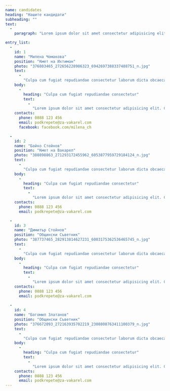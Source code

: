 ```yaml
--- 
name: candidates 
heading: "Нашите кандидати" 
subheading: ""
text: 
  - 
    paragraph: "Lorem ipsum dolor sit amet consectetur adipisicing elit. Culpa cum fugiat repudiandae consectetur laborum dicta obcaecati aliquam quaerat consequuntur consequatur, atque animi maxime provident possimus sed inventore voluptas repellat temporibus!" 

entry_list: 
  - 
    id: 1 
    name: "Милена Чомакова" 
    position: "Кмет на Ихтиман" 
    photo: "376803465_272656228986323_6942697388337488751_n.jpg" 
    text: 
      - 
        "Culpa cum fugiat repudiandae consectetur laborum dicta obcaecati aliquam quaerat consequuntur consequatur" 
    body: 
      - 
        heading: "Culpa cum fugiat repudiandae consectetur" 
        text: 
          - 
            "Lorem ipsum dolor sit amet consectetur adipisicing elit. Culpa cum fugiat repudiandae consectetur laborum dicta obcaecati aliquam quaerat consequuntur consequatur, atque animi maxime provident possimus sed inventore voluptas repellat temporibus!" 
    contacts: 
      phone: 0888 123 456 
      email: podkrepete@za-vakarel.com 
      facebook: facebook.com/milena_ch 

  - 
    id: 2 
    name: "Бойко Стойнов" 
    position: "Кмет на Вакарел" 
    photo: "380898863_271293172455962_6053877959729184124_n.jpg" 
    text: 
      - 
        "Culpa cum fugiat repudiandae consectetur laborum dicta obcaecati aliquam quaerat consequuntur consequatur" 
    body: 
      - 
        heading: "Culpa cum fugiat repudiandae consectetur" 
        text: 
          - 
            "Lorem ipsum dolor sit amet consectetur adipisicing elit. Culpa cum fugiat repudiandae consectetur laborum dicta obcaecati aliquam quaerat consequuntur consequatur, atque animi maxime provident possimus sed inventore voluptas repellat temporibus!" 
    contacts: 
      phone: 0888 123 456 
      email: podkrepete@za-vakarel.com 

  - 
    id: 3 
    name: "Димитър Стойнов" 
    position: "Общински Съветник" 
    photo: "387737465_282913814627231_6003175362536465745_n.jpg" 
    text: 
      - 
        "Culpa cum fugiat repudiandae consectetur laborum dicta obcaecati aliquam quaerat consequuntur consequatur" 
    body: 
      - 
        heading: "Culpa cum fugiat repudiandae consectetur" 
        text: 
          - 
            "Lorem ipsum dolor sit amet consectetur adipisicing elit. Culpa cum fugiat repudiandae consectetur laborum dicta obcaecati aliquam quaerat consequuntur consequatur, atque animi maxime provident possimus sed inventore voluptas repellat temporibus!" 
    contacts: 
      phone: 0888 123 456 
      email: podkrepete@za-vakarel.com 
      
  - 
    id: 4 
    name: "Богомил Златанов" 
    position: "Общински Съветник" 
    photo: "376672093_272163935702219_2308808763411100379_n.jpg" 
    text: 
      - 
        "Culpa cum fugiat repudiandae consectetur laborum dicta obcaecati aliquam quaerat consequuntur consequatur" 
    body: 
      - 
        heading: "Culpa cum fugiat repudiandae consectetur" 
        text: 
          - 
            "Lorem ipsum dolor sit amet consectetur adipisicing elit. Culpa cum fugiat repudiandae consectetur laborum dicta obcaecati aliquam quaerat consequuntur consequatur, atque animi maxime provident possimus sed inventore voluptas repellat temporibus!" 
    contacts: 
      phone: 0888 123 456 
      email: podkrepete@za-vakarel.com 
--- 
```

